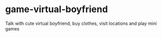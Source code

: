 # game-virtual-boyfriend
Talk with cute virtual boyfriend, buy clothes, visit locations and play mini games
